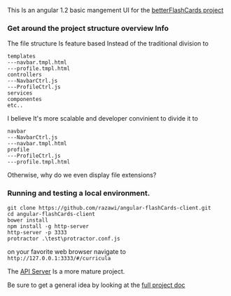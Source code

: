 
This Is an angular 1.2 basic mangement UI for the [betterFlashCards project](https://github.com/razawi/betterFlashCards) 



### Get around the project structure overview Info

The file structure Is feature based Instead of the traditional division to 
```
templates 
---navbar.tmpl.html
---profile.tmpl.html
controllers
---NavbarCtrl.js
---ProfileCtrl.js
services 
componentes 
etc..
```
I believe It's more scalable and developer convinient to divide it to
```
navbar
---NavbarCtrl.js
---navbar.tmpl.html
profile
---ProfileCtrl.js
---profile.tmpl.html
```

Otherwise, why do we even display file extensions?

### Running and testing a local environment.
```
git clone https://github.com/razawi/angular-flashCards-client.git
cd angular-flashCards-client
bower install
npm install -g http-server
http-server -p 3333
protractor .\test\protractor.conf.js
```

on your favorite web browser navigate to 
```http://127.0.0.1:3333/#/curricula```

The [API Server](https://github.com/razawi/flash-cards-server) Is a more mature project.

Be sure to get a general idea by looking at the [full project doc](https://github.com/razawi/betterFlashCards)